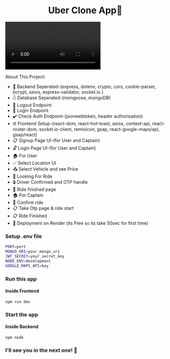 <h1 align="center">Uber Clone App🚖 </h1>

![Demo App](/frontend/src/assets/uber.mp4)

About This Project:

-   🔧 Backend Seperated-(express, dotenv, crypto, cors, cookie-parser, bcrypt, axios, express-validator, socket.io )
-   🗄️ Database Seperated-(mongoose, mongoDB)
-   🚪 Logout Endpoint
-   🔑 Login Endpoint
-   ✔️ Check Auth Endpoint-(jsonwebtoken, header authorisation)
-   🌐 Frontend Setup-(react-dom, react-hot-toast, axios, context-api, react-router-dom, socket.io-client, remixicon, gsap, react-google-maps/api, gsap/react)
-   📋 Signup Page UI-(for User and Captain)
-   🔓 Login Page UI-(for User and Captain)
-   🏠 For User
-   ✅ Select Location UI
-   📤 Select Vehicle and see Price
-   📧 Looking For Ride
-   🔒 Driver Confirmed and OTP handle
-   🔑 Ride finished page
-   🏠 For Captain
-   🔄 Confirm ride
-   📋 Take Otp page & ride start
-   📋 Ride Finished
-   🚀 Deployment on Render (its Free so its take 50sec for first time)

### Setup .env file

```bash
PORT=port
MONGO_URI=your_mongo_uri
JWT_SECRET=your_secret_key
NODE_ENV=development
GOOGLE_MAPS_API=key
```

### Run this app 
#### Inside Frontend

```shell
npm run dev
```

### Start the app
#### Inside Backend


```shell
npm node
```

### I'll see you in the next one! 🚀